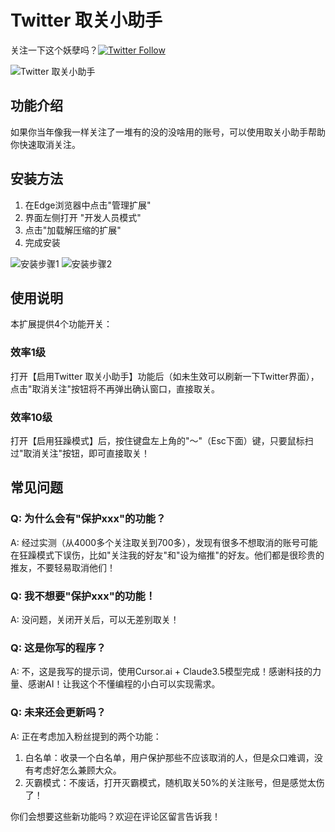 # Twitter 取关小助手

关注一下这个妖孽吗？[![Twitter Follow](https://img.shields.io/twitter/follow/lipeng0820?style=social)](https://x.com/lipeng0820)

![Twitter 取关小助手](https://github.com/user-attachments/assets/7288ab9a-ffcc-4faf-a1e0-099f8bc02fa0)

## 功能介绍

如果你当年像我一样关注了一堆有的没的没啥用的账号，可以使用取关小助手帮助你快速取消关注。

## 安装方法

1. 在Edge浏览器中点击"管理扩展"
2. 界面左侧打开 "开发人员模式"
3. 点击"加载解压缩的扩展"
4. 完成安装

![安装步骤1](https://github.com/user-attachments/assets/03d315d0-868c-4b91-a4ca-02d5fd637939)
![安装步骤2](https://github.com/user-attachments/assets/5bb05643-6009-4ee4-bd91-0910bf36b9e2)

## 使用说明

本扩展提供4个功能开关：

### 效率1级
打开【启用Twitter 取关小助手】功能后（如未生效可以刷新一下Twitter界面），点击"取消关注"按钮将不再弹出确认窗口，直接取关。

### 效率10级
打开【启用狂躁模式】后，按住键盘左上角的"～"（Esc下面）键，只要鼠标扫过"取消关注"按钮，即可直接取关！

## 常见问题

### Q: 为什么会有"保护xxx"的功能？
A: 经过实测（从4000多个关注取关到700多），发现有很多不想取消的账号可能在狂躁模式下误伤，比如"关注我的好友"和"设为缩推"的好友。他们都是很珍贵的推友，不要轻易取消他们！

### Q: 我不想要"保护xxx"的功能！
A: 没问题，关闭开关后，可以无差别取关！

### Q: 这是你写的程序？
A: 不，这是我写的提示词，使用Cursor.ai + Claude3.5模型完成！感谢科技的力量、感谢AI！让我这个不懂编程的小白可以实现需求。

### Q: 未来还会更新吗？
A: 正在考虑加入粉丝提到的两个功能：
1. 白名单：收录一个白名单，用户保护那些不应该取消的人，但是众口难调，没有考虑好怎么兼顾大众。
2. 灭霸模式：不废话，打开灭霸模式，随机取关50%的关注账号，但是感觉太伤了！

你们会想要这些新功能吗？欢迎在评论区留言告诉我！

